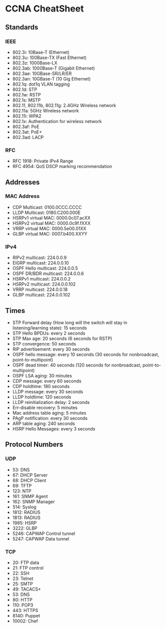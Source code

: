 # CCNA CheatSheet

## Standards

### IEEE

- 802.3i: 10Base-T (Ethernet)
- 802.3u: 100Base-TX (Fast Ethernet)
- 802.3z: 1000Base-LX
- 802.3ab: 1000Base-T (Gigabit Ethernet)
- 802.3ae: 10GBase-SR/LR/ER
- 802.3an: 10GBase-T (10 Gig Ethernet)
- 802.1q: dot1q VLAN tagging
- 802.1d: STP
- 802.1w: RSTP
- 802.1s: MSTP
- 802.11, 802.11b, 802.11g: 2.4GHz Wireless network
- 802.11a: 5GHz Wireless network
- 802.11i: WPA2
- 802.1x: Authentication for wireless network
- 802.3af: PoE
- 802.3at: PoE+
- 802.3ad: LACP

### RFC

- RFC 1918: Private IPv4 Range
- RFC 4954: QoS DSCP marking recommendation

## Addresses

### MAC Address

- CDP Multicast: 0100.0CCC.CCCC
- LLDP Multicast: 0180.C200.000E
- HSRPv1 virtual MAC: 0000.0c07.acXX
- HSRPv2 virtual MAC: 0000.0c9f.fXXX
- VRRP virtual MAC: 0000.5e00.01XX
- GLBP virtual MAC: 0007.b400.XXYY

### IPv4

- RIPv2 multicast: 224.0.0.9
- EIGRP multicast: 224.0.0.10
- OSPF Hello multicast: 224.0.0.5
- OSPF DR/BDR multicast: 224.0.0.6
- HSRPv1 multicast: 224.0.0.2
- HSRPv2 multicast: 224.0.0.102
- VRRP multicast: 224.0.0.18
- GLBP multicast: 224.0.0.102

## Times

- STP Forward delay (How long will the switch will stay in listening/learning state): 15 seconds
- STP Hello BPDUs: every 2 seconds
- STP Max age: 20 seconds (6 seconds for RSTP)
- STP convergence: 50 seconds
- RIP advertisement: every 30 seconds
- OSPF hello message: every 10 seconds (30 seconds for nonbroadcast, point-to-multipoint)
- OSPF dead timer: 40 seconds (120 seconds for nonbroadcast, point-to-multipoint)
- OSPF LSA aging: 30 minutes
- CDP message: every 60 seconds
- CDP holdtime: 180 seconds
- LLDP message: every 30 seconds
- LLDP holdtime: 120 seconds
- LLDP reinitialization delay: 2 seconds
- Err-disable recovery: 5 minutes
- Mac address table aging: 5 minutes
- PAgP notification: every 30 seconds
- ARP table aging: 240 seconds
- HSRP Hello Messages: every 3 seconds

## Protocol Numbers

### UDP

- 53: DNS
- 67: DHCP Server
- 68: DHCP Client
- 69: TFTP
- 123: NTP
- 161: SNMP Agent
- 162: SNMP Manager
- 514: Syslog
- 1812: RADIUS
- 1813: RADIUS
- 1985: HSRP
- 3222: GLBP
- 5246: CAPWAP Control tunnel
- 5247: CAPWAP Data tunnel

### TCP

- 20: FTP data
- 21: FTP control
- 22: SSH
- 23: Telnet
- 25: SMTP
- 49: TACACS+
- 53: DNS
- 80: HTTP
- 110: POP3
- 443: HTTPS
- 8140: Puppet
- 10002: Chef
